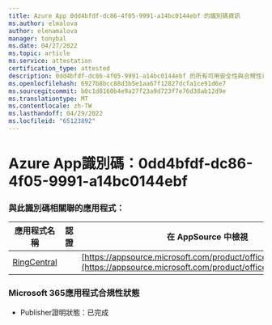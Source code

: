 ```yaml
---
title: Azure App 0dd4bfdf-dc86-4f05-9991-a14bc0144ebf 的識別碼資訊
ms.author: elmalova
author: elenamalova
manager: tonybal
ms.date: 04/27/2022
ms.topic: article
ms.service: attestation
certification_type: attested
description: 0dd4bfdf-dc86-4f05-9991-a14bc0144ebf 的所有可用安全性與合規性資訊。
ms.openlocfilehash: 6927b8bcc88d3b5e1aa67f12827dcfa1ce91d6e7
ms.sourcegitcommit: b0c1d8160b4e9a27f23a9d723f7e76d38ab12d9e
ms.translationtype: MT
ms.contentlocale: zh-TW
ms.lasthandoff: 04/29/2022
ms.locfileid: "65123892"
---
```

# <a name="azure-app-id-0dd4bfdf-dc86-4f05-9991-a14bc0144ebf"></a>Azure App識別碼：0dd4bfdf-dc86-4f05-9991-a14bc0144ebf


### <a name="apps-associated-with-this-id"></a>與此識別碼相關聯的應用程式：
| **應用程式名稱** | **認證** | **在 AppSource 中檢視** |
|--------------|---------------|-----------------------|
| [RingCentral](../forward/WA200000135.md) |  | [https://appsource.microsoft.com/product/office/WA200000135](https://appsource.microsoft.com/product/office/WA200000135) |

### <a name="microsoft-365-app-compliance-status"></a>Microsoft 365應用程式合規性狀態
- Publisher證明狀態：已完成
